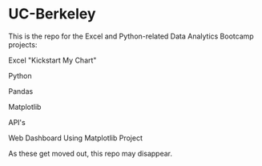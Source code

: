 # UC-Berkeley
This is the repo for the Excel and Python-related Data Analytics Bootcamp projects:

Excel "Kickstart My Chart"

Python

Pandas

Matplotlib 

API's

Web Dashboard Using Matplotlib Project

As these get moved out, this repo may disappear.
